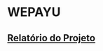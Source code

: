 # WEPAYU

## [Relatório do Projeto](https://docs.google.com/document/d/1yJ5DHBL0_9Gcv205Wh8TrSDHxSs1K9zsiAgEzzXx1Oo/edit?usp=sharing)
